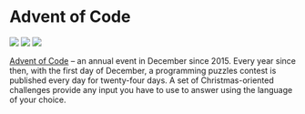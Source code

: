 # Advent of Code
![](https://img.shields.io/badge/day%20📅-5-blue)
![](https://img.shields.io/badge/days%20completed-1-red)
![](https://img.shields.io/badge/stars%20⭐-2-yellow)


[Advent of Code][aoc] – an annual event in December since 2015.
Every year since then, with the first day of December, a programming puzzles contest is published every day for twenty-four days.
A set of Christmas-oriented challenges provide any input you have to use to answer using the language of your choice.

[aoc]: https://adventofcode.com
